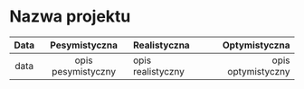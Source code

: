 # Nazwa projektu

|Data  |Pesymistyczna|Realistyczna|Optymistyczna|
:-------------------:|:-------------------:|:-------------------|-------------------:
|data|opis pesymistyczny|opis realistyczny|opis optymistyczny
